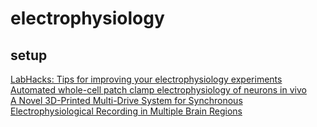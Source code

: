 # electrophysiology

## setup
[LabHacks: Tips for improving your electrophysiology experiments](https://www.scientifica.uk.com/neurowire/labhacks-tips-for-improving-your-electrophysiology-experiments)  
[Automated whole-cell patch clamp electrophysiology of neurons in vivo](https://syntheticneurobiology.org/publications/publicationdetail/185/25)  
[A Novel 3D-Printed Multi-Drive System for Synchronous Electrophysiological Recording in Multiple Brain Regions](https://www.frontiersin.org/articles/10.3389/fnins.2019.01322/full)  
